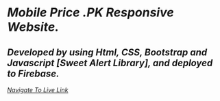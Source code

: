 # _Mobile Price .PK Responsive Website._

## *Developed by using Html, CSS, Bootstrap and Javascript [Sweet Alert Library], and deployed to Firebase.*

 *[Navigate To Live Link](https://mobilepricepk-web-assignment-4.web.app/)*

